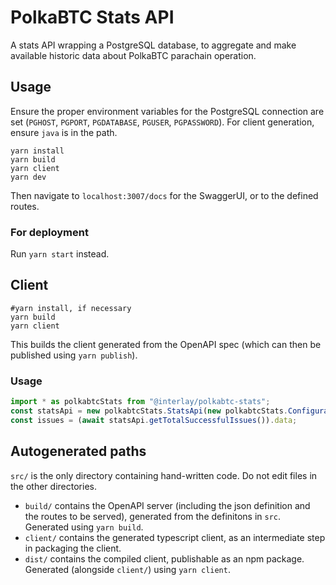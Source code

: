 # PolkaBTC Stats API

A stats API wrapping a PostgreSQL database, to aggregate and make available historic data about PolkaBTC parachain operation.

## Usage

Ensure the proper environment variables for the PostgreSQL connection are set (`PGHOST`, `PGPORT`, `PGDATABASE`, `PGUSER`, `PGPASSWORD`). For client generation, ensure `java` is in the path.

```shell
yarn install
yarn build
yarn client
yarn dev
```
Then navigate to `localhost:3007/docs` for the SwaggerUI, or to the defined routes.

### For deployment
Run `yarn start` instead.

## Client

```shell
#yarn install, if necessary
yarn build
yarn client
```
This builds the client generated from the OpenAPI spec (which can then be published using `yarn publish`).

### Usage

```typescript
import * as polkabtcStats from "@interlay/polkabtc-stats";
const statsApi = new polkabtcStats.StatsApi(new polkabtcStats.Configuration({ basePath: "http://localhost:3001" }));
const issues = (await statsApi.getTotalSuccessfulIssues()).data;
```

Autogenerated paths
---
`src/` is the only directory containing hand-written code. Do not edit files in the other directories.

* `build/` contains the OpenAPI server (including the json definition and the routes to be served), generated from the definitons in `src`. Generated using `yarn build`.
* `client/` contains the generated typescript client, as an intermediate step in packaging the client.
* `dist/` contains the compiled client, publishable as an npm package. Generated (alongside `client/`) using `yarn client`.
